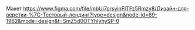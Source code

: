 Макет
https://www.figma.com/file/mbUi7prsyinFITFz5Rmzy8/Дизайн-для-верстки-%7C-Тестовый-лендинг?type=design&node-id=69-1962&mode=design&t=SmZ5d0OTYhIyhySP-0
